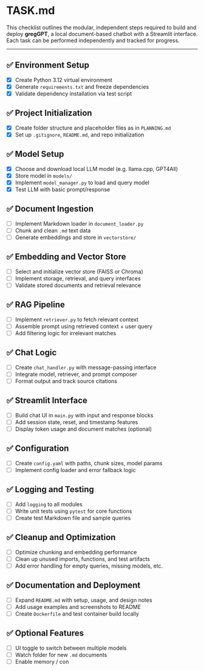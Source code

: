 # TASK.md

This checklist outlines the modular, independent steps required to build and deploy **gregGPT**, a local document-based chatbot with a Streamlit interface. Each task can be performed independently and tracked for progress.

---

## ✅ Environment Setup
- [x] Create Python 3.12 virtual environment
- [x] Generate `requirements.txt` and freeze dependencies
- [x] Validate dependency installation via test script

## ✅ Project Initialization
- [x] Create folder structure and placeholder files as in `PLANNING.md`
- [x] Set up `.gitignore`, `README.md`, and repo initialization

## ✅ Model Setup
- [x] Choose and download local LLM model (e.g. llama.cpp, GPT4All)
- [x] Store model in `models/`
- [x] Implement `model_manager.py` to load and query model
- [x] Test LLM with basic prompt/response

## ✅ Document Ingestion
- [ ] Implement Markdown loader in `document_loader.py`
- [ ] Chunk and clean `.md` text data
- [ ] Generate embeddings and store in `vectorstore/`

## ✅ Embedding and Vector Store
- [ ] Select and initialize vector store (FAISS or Chroma)
- [ ] Implement storage, retrieval, and query interfaces
- [ ] Validate stored documents and retrieval relevance

## ✅ RAG Pipeline
- [ ] Implement `retriever.py` to fetch relevant context
- [ ] Assemble prompt using retrieved context + user query
- [ ] Add filtering logic for irrelevant matches

## ✅ Chat Logic
- [ ] Create `chat_handler.py` with message-passing interface
- [ ] Integrate model, retriever, and prompt composer
- [ ] Format output and track source citations

## ✅ Streamlit Interface
- [ ] Build chat UI in `main.py` with input and response blocks
- [ ] Add session state, reset, and timestamp features
- [ ] Display token usage and document matches (optional)

## ✅ Configuration
- [ ] Create `config.yaml` with paths, chunk sizes, model params
- [ ] Implement config loader and error fallback logic

## ✅ Logging and Testing
- [ ] Add `logging` to all modules
- [ ] Write unit tests using `pytest` for core functions
- [ ] Create test Markdown file and sample queries

## ✅ Cleanup and Optimization
- [ ] Optimize chunking and embedding performance
- [ ] Clean up unused imports, functions, and test artifacts
- [ ] Add error handling for empty queries, missing models, etc.

## ✅ Documentation and Deployment
- [ ] Expand `README.md` with setup, usage, and design notes
- [ ] Add usage examples and screenshots to README
- [ ] Create `Dockerfile` and test container build locally

## ✅ Optional Features
- [ ] UI toggle to switch between multiple models
- [ ] Watch folder for new `.md` documents
- [ ] Enable memory / con
